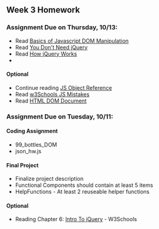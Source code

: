 ## Week 3 Homework

### Assignment Due on Thursday, 10/13:

* Read [Basics of Javascript DOM Manipulation](http://callmenick.com/post/basics-javascript-dom-manipulation)
* Read [You Don't Need jQuery](http://blog.garstasio.com/you-dont-need-jquery/dom-manipulation/)
* Read [How jQuery Works](https://learn.jquery.com/about-jquery/how-jquery-works/)
* 


#### Optional
* Continue reading [JS Object Reference](http://www.w3schools.com/js/js_objects.asp)
* Read [w3Schools JS Mistakes](http://www.w3schools.com/js/js_mistakes.asp)
* Read [HTML DOM Document](http://www.w3schools.com/js/js_htmldom_document.asp)

### Assignment Due on Tuesday, 10/11:

#### Coding Assignment
* 99_bottles_DOM
* json_hw.js

#### Final Project 
* Finalize project description
* Functional Components should contain at least 5 items
* HelpFunctions - At least 2 reuseable helper functions

#### Optional
* Reading Chapter 6: [Intro To jQuery](http://www.w3schools.com/jquery/jquery_intro.asp) - W3Schools
